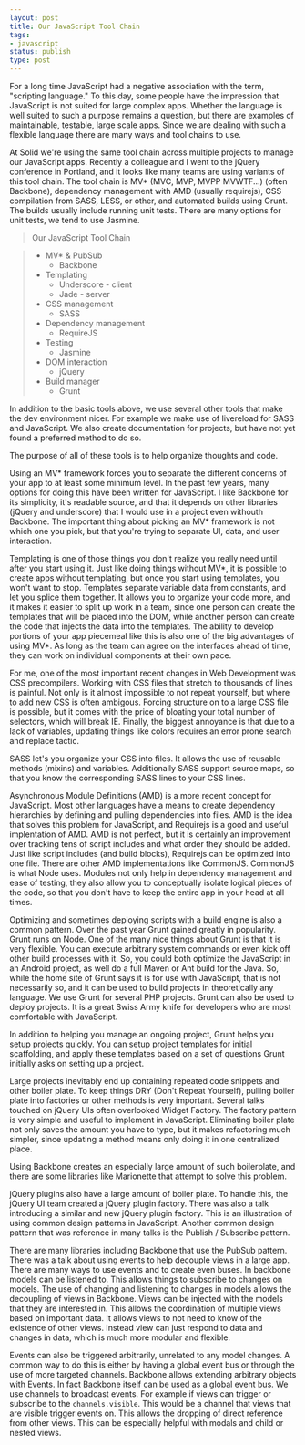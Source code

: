 ```yaml
---
layout: post
title: Our JavaScript Tool Chain
tags:
- javascript
status: publish
type: post
---
```

For a long time JavaScript had a negative association with the term, "scripting language."
To this day, some people have the impression that JavaScript is not suited for large
complex apps. Whether the language is well suited to such a purpose remains a question, but
there are examples of maintainable, testable, large scale apps. Since we are
dealing with such a flexible language there are many ways and tool chains to use.

At Solid we're using the same tool chain across multiple projects to manage our JavaScript
apps. Recently a colleague and I went to the jQuery conference in Portland, and it looks
like many teams are using variants of this tool chain. The tool chain is MV* (MVC, MVP, MVPP
MVWTF...) (often Backbone), dependency management with AMD (usually requirejs), CSS compilation
from SASS, LESS, or other, and automated builds using Grunt. The builds usually include
running unit tests. There are many options for unit tests, we tend to use Jasmine.

> Our JavaScript Tool Chain

> * MV* & PubSub
>    * Backbone
> * Templating
>    * Underscore - client
>    * Jade - server
> * CSS management
>    * SASS
> * Dependency management
>    * RequireJS
> * Testing
>    * Jasmine
> * DOM interaction
>    * jQuery
> * Build manager
>    * Grunt

In addition to the basic tools above, we use several other tools that make the dev
environment nicer. For example we make use of livereload for SASS and JavaScript. We also
create documentation for projects, but have not yet found a preferred method to do so.

The purpose of all of these tools is to help organize thoughts and code.

Using an MV* framework forces you to separate the different concerns of your app to at least
some minimum level. In the past few years, many options for doing this have been written for
JavaScript. I like Backbone for its simplicity, it's readable source, and that it depends
on other libraries (jQuery and underscore) that I would use in a project even withouth
Backbone. The important thing about picking an MV* framework is not which one you pick,
but that you're trying to separate UI, data, and user interaction.

Templating is one of those things you don't realize you really need until after you start
using it. Just like doing things without MV*, it is possible to create apps without templating,
but once you start using templates, you won't want to stop. Templates separate variable
data from constants, and let you splice them together. It allows you to organize your code
more, and it makes it easier to split up work in a team, since one person can create
the templates that will be placed into the DOM, while another person can create the code that
injects the data into the templates. The ability to develop portions of your app piecemeal
like this is also one of the big advantages of using MV*. As long as the team can agree
on the interfaces ahead of time, they can work on individual components at their own pace.

For me, one of the most important recent changes in Web Development was CSS precompilers.
Working with CSS files that stretch to thousands of lines is painful. Not only is it almost
impossible to not repeat yourself, but where to add new CSS is often ambigous. Forcing
structure on to a large CSS file is possible, but it comes with the price of bloating your
total number of selectors, which will break IE. Finally, the biggest annoyance is that due
to a lack of variables, updating things like colors requires an error prone search and
replace tactic.

SASS let's you organize your CSS into files. It allows the use of reusable methods (mixins)
and variables. Additionally SASS support source maps, so that you know the corresponding
SASS lines to your CSS lines.

Asynchronous Module Definitions (AMD) is a more recent concept for JavaScript. Most other
languages have a means to create dependency hierarchies by defining and pulling
dependencies into files. AMD is the idea that solves this problem for JavaScript, and
Requirejs is a good and useful implentation of AMD. AMD is not perfect, but it is certainly
an improvement over tracking tens of script includes and what order they should be added.
Just like script includes (and build blocks), Requirejs can be optimized into one file.
There are other AMD implementations like CommonJS. CommonJS is what Node uses.
Modules not only help in dependency management and ease of testing, they also allow you to
conceptually isolate logical pieces of the code, so that you don't have to keep the entire
app in your head at all times.

Optimizing and sometimes deploying scripts with a build engine is also a common pattern.
Over the past year Grunt gained greatly in popularity. Grunt runs on Node. One of the many
nice things about Grunt is that it is
very flexible. You can
execute arbitrary system commands or even kick off other build processes with it. So, you
could both optimize the JavaScript in an Android project, as well do a full Maven or Ant
build for the Java. So, while the home site of Grunt says it is for use with JavaScript,
that is not necessarily so, and it can be used to build projects in theoretically any
language. We use Grunt for several PHP projects. Grunt can also be used to deploy projects.
It is a great Swiss Army knife for developers who are most comfortable with JavaScript.

In addition to helping you manage an ongoing project, Grunt helps you setup projects quickly.
You can setup project templates for initial scaffolding, and apply these templates based
on a set of questions Grunt initially asks on setting up a project.

Large projects inevitably end up containing repeated code snippets and other boiler plate.
To keep things DRY (Don't Repeat Yourself), pulling boiler plate into factories or other
methods is very important. Several talks touched on jQuery UIs often overlooked Widget
Factory. The factory pattern is very simple and useful to implement in JavaScript.
Eliminating boiler plate not only saves the amount you have to type, but it makes
refactoring much simpler, since updating a method means only doing it in one centralized
place.

Using Backbone creates an especially large amount of such boilerplate, and there are some libraries
like Marionette that attempt to solve this problem.

jQuery plugins also have a large amount of boiler plate. To handle this, the jQuery UI team
created a jQuery plugin factory. There was also a talk introducing a similar and new jQuery
plugin factory. This is an illustration of using common design patterns in JavaScript.
Another common design pattern that was reference in many talks is the Publish / Subscribe
pattern.

There are many libraries including Backbone that use the PubSub pattern. There was a talk
about using events to help decouple views in a large app. There are many ways to use events
and to create even buses. In backbone models can be listened to. This allows things to
subscribe to changes on models. The use of changing and listening to changes in models
allows the decoupling of views in Backbone. Views can be injected with the models that they
 are interested in. This allows the coordination of multiple views based on important data.
 It allows views to not need to know of the existence of other views. Instead view can just
 respond to data and changes in data, which is much more modular and flexible.

 Events can also be triggered arbitrarily, unrelated to any model changes. A common way to
 do this is either by having a global event bus or through the use of more targeted channels.
 Backbone allows extending arbitrary objects with Events. In fact Backbone itself can be
 used as a global event bus. We use channels to broadcast events. For example if views can
 trigger or subscribe to the `channels.visible`. This would be a channel that views that are
 visible trigger events on. This allows the dropping of direct reference from other views.
 This can be especially helpful with modals and child or nested views.
